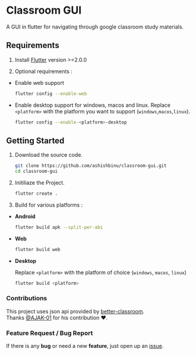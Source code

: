# Classroom GUI

A GUI in flutter for navigating through google classroom study materials.

## Requirements

1. Install [Flutter](https://flutter.dev/docs/get-started/install) version >=2.0.0

2. Optional requirements :

- Enable web support

  ```bash
  flutter config --enable-web
  ```

- Enable desktop support for windows, macos and linux. Replace `<platform>` with the platform you want to support (`windows`,`macos`,`linux`).

  ```bash
  flutter config --enable-<platform>-desktop
  ```

## Getting Started

1. Download the source code.

   ```bash
   git clone https://github.com/ashishbinu/classroom-gui.git
   cd classroom-gui
   ```

2. Initiliaze the Project.

   ```bash
   flutter create .
   ```

3. Build for various platforms :

- **Android**

  ```bash
  flutter build apk --split-per-abi
  ```

- **Web**

  ```bash
  flutter build web
  ```

- **Desktop**

  Replace `<platform>` with the platform of choice (`windows`, `macos`, `linux`)

  ```bash
  flutter build <platform>
  ```

### Contributions

This project uses json api provided by [better-classroom](https://github.com/AJAYK-01/better-classroom).
<br/>
Thanks [@AJAK-01](https://github.com/AJAYK-01/) for his contribution ❤️.

### Feature Request / Bug Report

If there is any **bug** or need a new **feature**, just open up an [issue](https://github.com/ashishbinu/classroom-gui/issues/new).
